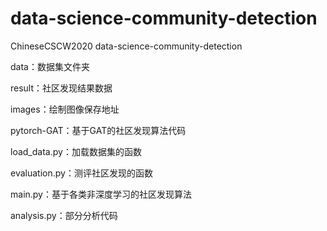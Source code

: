 # data-science-community-detection
ChineseCSCW2020 data-science-community-detection

data：数据集文件夹

result：社区发现结果数据

images：绘制图像保存地址

pytorch-GAT：基于GAT的社区发现算法代码

load_data.py：加载数据集的函数

evaluation.py：测评社区发现的函数

main.py：基于各类非深度学习的社区发现算法

analysis.py：部分分析代码
